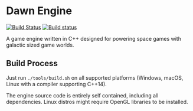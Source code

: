 Dawn Engine
===========
[![Build Status](https://travis-ci.org/davedissian/dawnengine.svg?branch=develop)](https://travis-ci.org/davedissian/dawnengine)
[![Build status](https://ci.appveyor.com/api/projects/status/hay21u6bharhldse/branch/develop?svg=true)](https://ci.appveyor.com/project/davedissian/dawnengine/branch/develop)


A game engine written in C++ designed for powering space games with galactic sized game worlds.

Build Process
-------------
Just run `./tools/build.sh` on all supported platforms (Windows, macOS, Linux with a compiler supporting C++14).

The engine source code is entirely self contained, including all dependencies. Linux distros might require OpenGL libraries to be installed.
